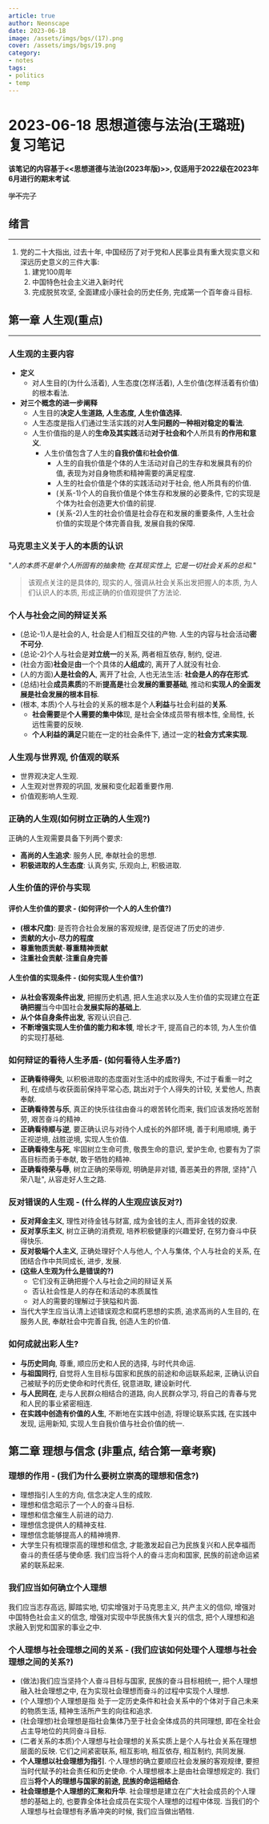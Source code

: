 ```yaml
---
article: true
author: Neonscape
date: 2023-06-18
image: /assets/imgs/bgs/(17).png
cover: /assets/imgs/bgs/19.png
category: 
- notes
tags:
- politics
- temp
---
```


# 2023-06-18 思想道德与法治(王璐班) 复习笔记

**该笔记的内容基于<<思想道德与法治(2023年版)>>, 仅适用于2022级在2023年6月进行的期末考试**.

~~学不完了~~

<!-- more -->

## 绪言
---

1. 党的二十大指出, 过去十年, 中国经历了对于党和人民事业具有重大现实意义和深远历史意义的三件大事:
   1. 建党100周年
   2. 中国特色社会主义进入新时代
   3. 完成脱贫攻坚, 全面建成小康社会的历史任务, 完成第一个百年奋斗目标.

## 第一章 人生观(**重点**)
---

### **人生观的主要内容**

- **定义**
  - 对人生目的(为什么活着), 人生态度(怎样活着), 人生价值(怎样活着有价值)的根本看法.
- **对三个概念的进一步阐释**
  - 人生目的**决定人生道路, 人生态度, 人生价值选择.**
  - 人生态度是指人们通过生活实践的对**人生问题的一种相对稳定的看法**.
  - 人生价值指的是人的**生命及其实践**活动**对于社会和个**人所具有**的作用和意义**.
    - 人生价值包含了人生的**自我价值**和**社会价值**.
      - 人生的自我价值是个体的人生活动对自己的生存和发展具有的价值, 表现为对自身物质和精神需要的满足程度.
      - 人生的社会价值是个体的实践活动对于社会, 他人所具有的价值.
      - (关系-1)个人的自我价值是个体生存和发展的必要条件, 它的实现是个体为社会创造更大价值的前提.
      - (关系-2)人生的社会价值是社会存在和发展的重要条件, 人生社会价值的实现是个体完善自我, 发展自我的保障.

### **马克思主义关于人的本质的认识**
"*人的本质不是单个人所固有的抽象物; 在其现实性上, 它是一切社会关系的总和.*"
> 该观点关注的是具体的, 现实的人, 强调从社会关系出发把握人的本质, 为人们认识人的本质, 形成正确的价值观提供了方法论.

### **个人与社会之间的辩证关系**

- (总论-1)人是社会的人, 社会是人们相互交往的产物. 人生的内容与社会活动**密不可分**.
- (总论-2)个人与社会是**对立统一**的关系, 两者相互依存, 制约, 促进.
- (社会方面)**社会**是**由**一个个具体的**人组成**的, 离开了人就没有社会.
- (人的方面)**人是社会的人**, 离开了社会, 人也无法生活: **社会是人的存在形式**.
- (总结)社会**成员素质**的不断**提高是**社会**发展的重要基础**, 推动和**实现人的全面发展是社会发展的根本目标**.
- (根本, 本质)个人与社会的关系的根本是个人**利益**与社会利益的**关系**.
  - **社会需要**是**个人需要的集中体**现, 是社会全体成员带有根本性, 全局性, 长远性需要的反映.
  - **个人利益的满足**只能在一定的社会条件下, 通过一定的**社会方式来实现**.

### 人生观与世界观, 价值观的联系

- 世界观决定人生观.
- 人生观对世界观的巩固, 发展和变化起着重要作用.
- 价值观影响人生观.

### **正确的人生观**(如何树立正确的人生观?)

正确的人生观需要具备下列两个要求:

- **高尚的人生追求**: 服务人民, 奉献社会的思想.
- **积极进取的人生态度**: 认真务实, 乐观向上, 积极进取.

### 人生价值的评价与实现

#### 评价人生价值的要求 - **(如何评价一个人的人生价值?)**

- **(根本尺度)**: 是否符合社会发展的客观规律, 是否促进了历史的进步.
- **贡献的大小**-**尽力的程度**
- **尊重物质贡献**-**尊重精神贡献**
- **注重社会贡献**-**注重自身完善**

#### 人生价值的实现条件 - **(如何实现人生价值?)**

- **从社会客观条件出发**, 把握历史机遇, 把人生追求以及人生价值的实现建立在**正确把握**当今中国社会**发展实际的基础上**.
- **从个体自身条件出发**, 客观认识自己.
- **不断增强实现人生价值的能力和本领**, 增长才干, 提高自己的本领, 为人生价值的实现打基础.

### 如何辩证的看待人生矛盾- **(如何看待人生矛盾?)**

- **正确看待得失**, 以积极进取的态度面对生活中的成败得失, 不过于看重一时之利, 在成绩与收获面前保持平常心态, 跳出对于个人得失的计较, 关爱他人, 热衷奉献.
- **正确看待苦与乐**, 真正的快乐往往由奋斗的艰苦转化而来, 我们应该发扬吃苦耐劳, 艰苦奋斗的精神.
- **正确看待顺与逆**, 要正确认识与对待个人成长的外部环境, 善于利用顺境, 勇于正视逆境, 战胜逆境, 实现人生价值.
- **正确看待生与死**, 牢固树立生命可贵, 敬畏生命的意识, 爱护生命, 也要有为了崇高目标而勇于奉献, 敢于牺牲的精神.
- **正确看待荣与辱**, 树立正确的荣辱观, 明确是非对错, 善恶美丑的界限, 坚持"八荣八耻", 从容走好人生之路.

### 反对错误的人生观 - **(什么样的人生观应该反对?)**

- **反对拜金主义**, 理性对待金钱与财富, 成为金钱的主人, 而非金钱的奴隶.
- **反对享乐主义**, 树立正确的消费观, 培养积极健康的兴趣爱好, 在努力奋斗中获得快乐.
- **反对极端个人主义**, 正确处理好个人与他人, 个人与集体, 个人与社会的关系, 在团结合作中共同成长, 进步, 发展.
- **(这些人生观为什么是错误的?)**
  - 它们没有正确把握个人与社会之间的辩证关系
  - 否认社会性是人的存在和活动的本质属性
  - 对人的需要的理解过于狭隘和片面.
- 当代大学生应当认清上述错误观念和腐朽思想的实质, 追求高尚的人生目的, 在服务人民, 奉献社会中完善自我, 创造人生的价值.

### 如何成就出彩人生?

- **与历史同向**, 尊重, 顺应历史和人民的选择, 与时代共命运.
- **与祖国同行**, 自觉将人生目标与国家和民族的前途和命运联系起来, 正确认识自己被赋予的历史使命和时代责任, 锐意进取, 建设新时代.
- **与人民同在**, 走与人民群众相结合的道路, 向人民群众学习, 将自己的青春与党和人民的事业紧密相连.
- **在实践中创造有价值的人生**, 不断地在实践中创造, 将理论联系实践, 在实践中发现, 运用新知, 实现人生自我价值与社会价值的统一.

## 第二章 理想与信念 (非重点, 结合第一章考察)

### 理想的作用 - (我们为什么要树立崇高的理想和信念?)

- 理想指引人生的方向, 信念决定人生的成败.
- 理想和信念昭示了一个人的奋斗目标.
- 理想和信念催生人前进的动力.
- 理想信念提供人的精神支柱.
- 理想信念能够提高人的精神境界.
- 大学生只有梳理崇高的理想和信念, 才能激发起自己为民族复兴和人民幸福而奋斗的责任感与使命感. 我们应当将个人的奋斗志向和国家, 民族的前途命运紧紧的联系起来.

### 我们应当如何确立个人理想
我们应当志存高远, 脚踏实地, 切实增强对于马克思主义, 共产主义的信仰, 增强对中国特色社会主义的信念, 增强对实现中华民族伟大复兴的信念, 把个人理想和追求融入到党和国家的事业之中.

### 个人理想与社会理想之间的关系 - (**我们应该如何处理个人理想与社会理想之间的关系?**)

- (做法)我们应当坚持个人奋斗目标与国家, 民族的奋斗目标相统一, 把个人理想融入社会理想之中, 在为实现社会理想而奋斗的过程中实现个人理想.
- (个人理想)个人理想是指 处于一定历史条件和社会关系中的个体对于自己未来的物质生活, 精神生活所产生的向往和追求.
- (社会理想)社会理想是指社会集体乃至于社会全体成员的共同理想, 即在全社会占主导地位的共同奋斗目标.
- (二者关系的本质)个人理想与社会理想的关系实质上是个人与社会关系在理想层面的反映. 它们之间紧密联系, 相互影响, 相互依存, 相互制约, 共同发展.
- **个人理想以社会理想为指引**. 个人理想的确立要顺应社会发展的客观规律, 要担当时代赋予的社会责任和历史使命. 个人理想根本上是由社会理想规定的. 我们应当**将个人的理想与国家的前途, 民族的命运相结合**.
- **社会理想是个人理想的汇聚和升华**. 社会理想是建立在广大社会成员的个人理想的基础上的, 也要靠全体社会成员在实现个人理想的过程中体现. 当我们的个人理想与社会理想有矛盾冲突的时候, 我们应当做出牺牲.
